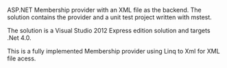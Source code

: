 ASP.NET Membership provider with an XML file as the backend. The solution contains the
provider and a unit test project written with mstest.

The solution is a Visual Studio 2012 Express edition solution and targets .Net 4.0.

This is a fully implemented Membership provider using Linq to Xml for 
XML file acess.